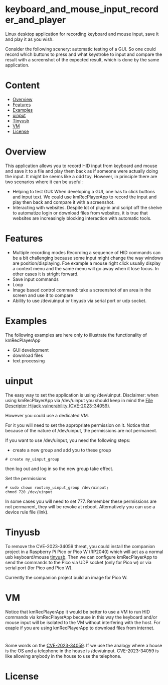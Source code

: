 # keyboard_and_mouse_input_recorder_and_player

Linux desktop application for recording keyboard and mouse input, save
it and play it as you wish.

Consider the following scenery: automatic testing of a GUI. So one could
record which buttons to press and what keystroke to input and compare
the result with a screenshot of the expected result, which is done by the
same application.

# Content
- [Overview](#overview)
- [Features](#features)
- [Examples](#examples)
- [uinput](#uinput)
- [Tinyusb](#tinyusb)
- [VM](#vm)
- [License](#license)

# Overview

This application allows you to record HID input from keyboard and mouse
and save it to a file and play them back as if someone were actually doing
the input. It might be seems like a odd toy. However, in principle
there are two scenarios where it can be useful:
- Helping to test GUI:
  When developing a GUI, one has to click buttons and input text. We could use
  kmRecPlayerApp to record the input and play then back and compare it
  with a screenshot.
- Interacting with websites. Despite lot of plug-in and script off the shelve
  to automatize login or download files from websites, it is true that
  websites are increasingly blocking interaction with automatic tools.

# Features

- Multiple recording modes
  Recording a sequence of HID commands can be a bit challenging because
  some input might change the way windows are position/displaying. Foe example
  a mouse right click usually display a context menu and the same menu will
  go away when it lose focus. In other cases it is stright forward. 
- Save input commands
- Loop
- Image based control command: take a screenshot of an area in the screen
  and use it to compare 
- Ability to use /dev/uinput or tinyusb via serial port or udp socket.

# Examples

The following examples are here only to illustrate the functionality of
kmRecPlayerApp

- GUI development
- download files
- text processing


# uinput

The easy way to set the application is using /dev/uinput.
Disclaimer: when using kmRecPlayerApp via /dev/uinput you should keep
in mind the [File Descriptor Hijack vulnerability (CVE-2023-34059)](https://access.redhat.com/security/cve/cve-2023-34059).


However you could use a dedicated VM.


For it you will
need to set the appropriate permission on it. Notice that because of the nature of
/dev/uinput, the permissions are not permanent.

If you want to use /dev/uinput, you need the following steps:
- create a new group and add you to these group

```
# create my_uinput_group
```
then log out and log in so the new group take effect.

Set the permissions
```
# sudo chown root:my_uinput_group /dev/uinput;
chmod 720 /dev/uinput
```
In some cases you will need to set 777. Remember these permissions are
not permanent, they will be revoke at reboot.
Alternatively you can use a device rule file (link).


# Tinyusb

To remove the CVE-2023-34059 threat, you could install the companion project
in a Raspberry Pi Pico or Pico W (RP2040) which will act as a normal usb keyboard/mouse
[tinyusb](https://docs.tinyusb.org/en/latest/index.html). Then
we can configure kmRecPlayerApp to send the commands to the Pico
via UDP socket (only for Pico w) or via serial port (for Pico and Pico W).

Currently the companion project build an image for Pico W.

# VM

Notice that kmRecPlayerApp it would be better to use a VM to run HID commands
via kmRecPlayerApp because in this way the keyboard and/or mouse input will
be isolated to the VM without interfering with the host. For exaple
if you are using kmRecPlayerApp to download files from internet.

#
Some words on the [CVE-2023-34059](https://access.redhat.com/security/cve/cve-2023-34059).
If we use the analogy where a house is the OS and a telephone in the house is /dev/uinput.
CVE-2023-34059 is like allowing anybody in the house to use the telephone.


# License
